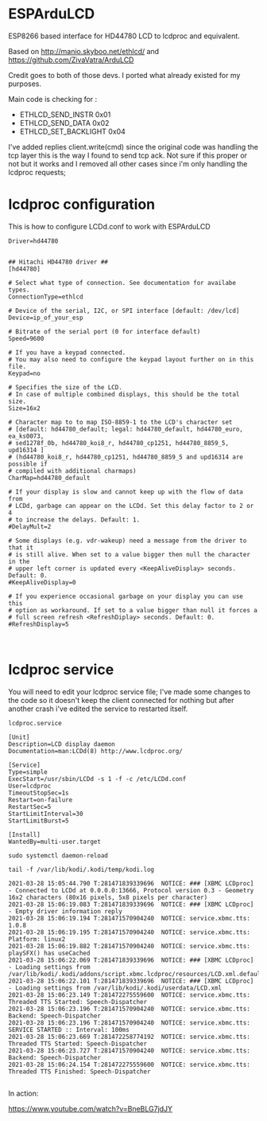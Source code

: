 # ESPArduLCD

ESP8266 based interface for HD44780 LCD to lcdproc and equivalent.

Based on http://manio.skyboo.net/ethlcd/ 
and
https://github.com/ZivaVatra/ArduLCD
 

Credit goes to both of those devs. I ported what already existed for my purposes. 

Main code is checking for :

- ETHLCD_SEND_INSTR	0x01
- ETHLCD_SEND_DATA	0x02
- ETHLCD_SET_BACKLIGHT	0x04

I've added replies client.write(cmd) since the original code was handling the tcp layer this is the way I found to send tcp ack. Not sure if this proper or not but it works and I removed all other cases since i'm only handling the lcdproc requests; 

# lcdproc configuration

This is how to configure LCDd.conf to work with ESPArduLCD

```
Driver=hd44780


## Hitachi HD44780 driver ##
[hd44780]

# Select what type of connection. See documentation for availabe types.
ConnectionType=ethlcd

# Device of the serial, I2C, or SPI interface [default: /dev/lcd]
Device=ip_of_your_esp

# Bitrate of the serial port (0 for interface default)
Speed=9600

# If you have a keypad connected.
# You may also need to configure the keypad layout further on in this file.
Keypad=no

# Specifies the size of the LCD.
# In case of multiple combined displays, this should be the total size.
Size=16x2

# Character map to to map ISO-8859-1 to the LCD's character set
# [default: hd44780_default; legal: hd44780_default, hd44780_euro, ea_ks0073,
# sed1278f_0b, hd44780_koi8_r, hd44780_cp1251, hd44780_8859_5, upd16314 ]
# (hd44780_koi8_r, hd44780_cp1251, hd44780_8859_5 and upd16314 are possible if
# compiled with additional charmaps)
CharMap=hd44780_default

# If your display is slow and cannot keep up with the flow of data from
# LCDd, garbage can appear on the LCDd. Set this delay factor to 2 or 4
# to increase the delays. Default: 1.
#DelayMult=2

# Some displays (e.g. vdr-wakeup) need a message from the driver to that it
# is still alive. When set to a value bigger then null the character in the
# upper left corner is updated every <KeepAliveDisplay> seconds. Default: 0.
#KeepAliveDisplay=0

# If you experience occasional garbage on your display you can use this
# option as workaround. If set to a value bigger than null it forces a
# full screen refresh <RefreshDiplay> seconds. Default: 0.
#RefreshDisplay=5



```

# lcdproc service

You will need to edit your lcdproc service file; I've made some changes to the code so it doesn't keep the client connected for nothing but after another crash i've edited the service to restarted itself.

```
lcdproc.service
```

```
[Unit]
Description=LCD display daemon
Documentation=man:LCDd(8) http://www.lcdproc.org/

[Service]
Type=simple
ExecStart=/usr/sbin/LCDd -s 1 -f -c /etc/LCDd.conf
User=lcdproc
TimeoutStopSec=1s
Restart=on-failure
RestartSec=5
StartLimitInterval=30
StartLimitBurst=5

[Install]
WantedBy=multi-user.target

```


```
sudo systemctl daemon-reload
```


```
tail -f /var/lib/kodi/.kodi/temp/kodi.log
```

```
2021-03-28 15:05:44.790 T:281471839339696  NOTICE: ### [XBMC LCDproc] - Connected to LCDd at 0.0.0.0:13666, Protocol version 0.3 - Geometry 16x2 characters (80x16 pixels, 5x8 pixels per character)
2021-03-28 15:06:19.083 T:281471839339696  NOTICE: ### [XBMC LCDproc] - Empty driver information reply
2021-03-28 15:06:19.194 T:281471570904240  NOTICE: service.xbmc.tts: 1.0.8
2021-03-28 15:06:19.195 T:281471570904240  NOTICE: service.xbmc.tts: Platform: linux2
2021-03-28 15:06:19.882 T:281471570904240  NOTICE: service.xbmc.tts: playSFX() has useCached
2021-03-28 15:06:22.069 T:281471839339696  NOTICE: ### [XBMC LCDproc] - Loading settings from /var/lib/kodi/.kodi/addons/script.xbmc.lcdproc/resources/LCD.xml.defaults
2021-03-28 15:06:22.101 T:281471839339696  NOTICE: ### [XBMC LCDproc] - Loading settings from /var/lib/kodi/.kodi/userdata/LCD.xml
2021-03-28 15:06:23.149 T:281472275559600  NOTICE: service.xbmc.tts: Threaded TTS Started: Speech-Dispatcher
2021-03-28 15:06:23.196 T:281471570904240  NOTICE: service.xbmc.tts: Backend: Speech-Dispatcher
2021-03-28 15:06:23.196 T:281471570904240  NOTICE: service.xbmc.tts: SERVICE STARTED :: Interval: 100ms
2021-03-28 15:06:23.669 T:281472258774192  NOTICE: service.xbmc.tts: Threaded TTS Started: Speech-Dispatcher
2021-03-28 15:06:23.727 T:281471570904240  NOTICE: service.xbmc.tts: Backend: Speech-Dispatcher
2021-03-28 15:06:24.154 T:281472275559600  NOTICE: service.xbmc.tts: Threaded TTS Finished: Speech-Dispatcher


```


In action:

https://www.youtube.com/watch?v=BneBLG7jdJY
